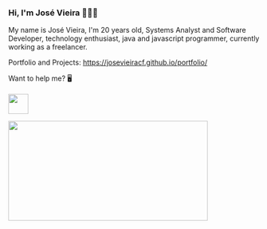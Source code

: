 ### Hi, I'm José Vieira 👋👨‍💻

My name is José Vieira, I'm 20 years old, Systems Analyst and Software Developer, technology enthusiast, java and javascript programmer, currently working as a freelancer.

Portfolio and Projects: https://josevieiracf.github.io/portfolio/


Want to help me? 🖥
<br>
<br>
<a target="_blank" href="https://donorbox.org/a-pc-to-code"><img src="https://d1iczxrky3cnb2.cloudfront.net/button-medium-blue.png" height="40"/></a>

<div align='left'>
    <a href="https://github.com/bulletsentence?tab=repositories">
      <img src="https://github-readme-stats.vercel.app/api/top-langs/?username=JoseVieiraCF&layout=compact" width="400" height="200"/>
    </a>
</div>



